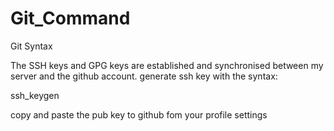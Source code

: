 # Git_Command
Git Syntax 

The SSH keys and GPG keys are established and synchronised between my server and the github account.
generate ssh key with the syntax:

ssh_keygen

copy and paste the pub key to github fom your profile settings
